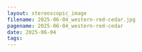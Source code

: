 ```yaml
---
layout: stereoscopic_image
filename: 2025-06-04_western-red-cedar.jpg
pagename: 2025-06-04_western-red-cedar
date: 2025-06-04
tags:
---
```

